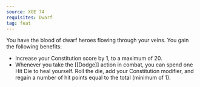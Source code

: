 ```yaml
---
source: XGE 74
requisites: Dwarf
tag: feat
---
```


You have the blood of dwarf heroes flowing through your veins. You gain the following benefits:

- Increase your Constitution score by 1, to a maximum of 20.
- Whenever you take the [[Dodge]] action in combat, you can spend one Hit Die to heal yourself. Roll the die, add your Constitution modifier, and regain a number of hit points equal to the total (minimum of 1).

